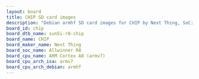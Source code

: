 ```yaml
---
layout: board
title: CHIP SD card images
description: "Debian armhf SD card images for CHIP by Next Thing, SoC: Allwinner R8, CPU ISA: armv7"
board_id: chip
board_dtb_name: sun5i-r8-chip
board_name: CHIP
board_maker_name: Next Thing
board_soc_name: Allwinner R8
board_cpu_name: ARM Cortex A8 (armv7)
board_cpu_arch_isa: armv7
board_cpu_arch_debian: armhf
---
```

